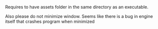 Requires to have assets folder in the same directory as an executable.

Also please do not minimize window. Seems like there is a bug in engine itself that crashes program when minimized
